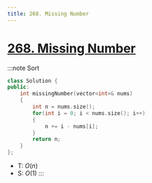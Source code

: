 ```yaml
---
title: 268. Missing Number
---
```


# [268\. Missing Number](https://leetcode.com/problems/missing-number/)

:::note Sort
```cpp
class Solution {
public:
    int missingNumber(vector<int>& nums)
    {
        int n = nums.size();
        for(int i = 0; i < nums.size(); i++)
        {
            n += i - nums[i];
        }
        return n;
    }
};
```
- T: $O(n)$
- S: $O(1)$
:::

